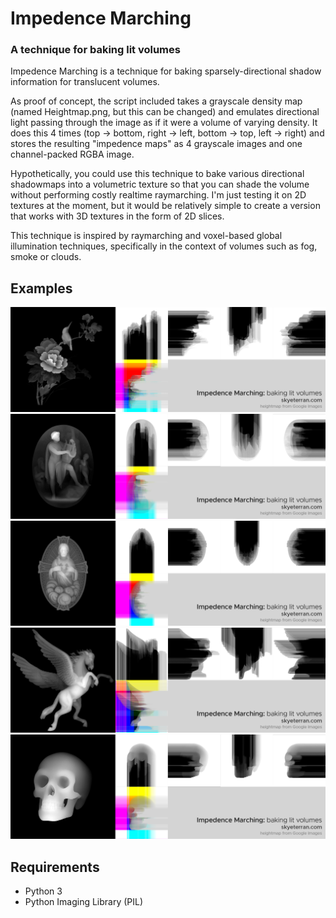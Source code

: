 # Impedence Marching
### A technique for baking lit volumes
Impedence Marching is a technique for baking sparsely-directional shadow information for translucent volumes.

As proof of concept, the script included takes a grayscale density map (named Heightmap.png, but this can be changed) and emulates directional light passing through the image as if it were a volume of varying density. It does this 4 times (top -> bottom, right -> left, bottom -> top, left -> right) and stores the resulting "impedence maps" as 4 grayscale images and one channel-packed RGBA image.

Hypothetically, you could use this technique to bake various directional shadowmaps into a volumetric texture so that you can shade the volume without performing costly realtime raymarching. I'm just testing it on 2D textures at the moment, but it would be relatively simple to create a version that works with 3D textures in the form of 2D slices.

This technique is inspired by raymarching and voxel-based global illumination techniques, specifically in the context of volumes such as fog, smoke or clouds.

## Examples
![impedence-marched textures](Examples/Impedence_Birb.jpg)
![impedence-marched textures](Examples/Impedence_Carving.jpg)
![impedence-marched textures](Examples/Impedence_Jeezo.jpg)
![impedence-marched textures](Examples/Impedence_Pegasus.jpg)
![impedence-marched textures](Examples/Impedence_Skull.jpg)

## Requirements
- Python 3
- Python Imaging Library (PIL)
